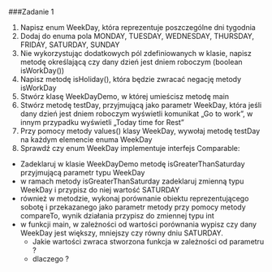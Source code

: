 ###Zadanie 1
1. Napisz enum WeekDay, która reprezentuje poszczególne dni tygodnia
2. Dodaj do enuma pola MONDAY, TUESDAY, WEDNESDAY, THURSDAY, FRIDAY, SATURDAY,
SUNDAY
3. Nie wykorzystując dodatkowych pól zdefiniowanych w klasie, napisz metodę określającą czy
dany dzień jest dniem roboczym (boolean isWorkDay())
4. Napisz metodę isHoliday(), która będzie zwracać negację metody isWorkDay
5. Stwórz klasę WeekDayDemo, w której umieścisz metodę main
6. Stwórz metodę testDay, przyjmującą jako parametr WeekDay, która jeśli dany dzień jest
dniem roboczym wyświetli komunikat „Go to work”, w innym przypadku wyświetli „Today
time for Rest”
7. Przy pomocy metody values() klasy WeekDay, wywołaj metodę testDay na każdym elemencie
enuma WeekDay
8. Sprawdź czy enum WeekDay implementuje interfejs Comparable:
*  Zadeklaruj w klasie WeekDayDemo metodę isGreaterThanSaturday przyjmującą
parametr typu WeekDay
* w ramach metody isGreaterThanSaturday zadeklaruj zmienną typu WeekDay i przypisz do niej wartość SATURDAY
* również w metodzie, wykonaj porównanie obiektu reprezentującego sobotę i przekazanego jako parametr
metody przy pomocy metody compareTo, wynik działania przypisz do zmiennej typu
int
* w funkcji main, w zależności od wartości porównania wypisz czy dany WeekDay jest większy,
mniejszy czy równy dniu SATURDAY. 
    * Jakie wartości zwraca stworzona funkcja w zależności od parametru ? 
    * dlaczego ?